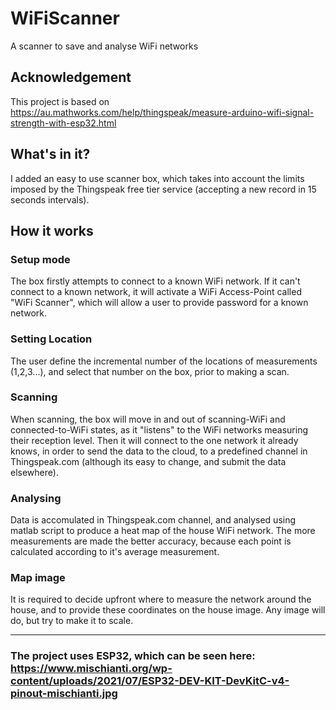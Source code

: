 # WiFiScanner
A scanner to save and analyse WiFi networks

## Acknowledgement
This project is based on https://au.mathworks.com/help/thingspeak/measure-arduino-wifi-signal-strength-with-esp32.html

## What's in it?
I added an easy to use scanner box, which takes into account the limits imposed by the Thingspeak free tier service (accepting a new record in 15 seconds intervals). 

## How it works
### Setup mode
The box firstly attempts to connect to a known WiFi network. If it can't connect to a known network, it will activate a WiFi Access-Point called "WiFi Scanner", which will allow a user to provide password for a known network.
### Setting Location
The user define the incremental number of the locations of measurements (1,2,3...), and select that number on the box, prior to making a scan.
### Scanning 
When scanning, the box will move in and out of scanning-WiFi and connected-to-WiFi states, as it "listens" to the WiFi networks measuring their reception level. Then it will connect to the one network it already knows, in order to send the data to the cloud, to a predefined channel in Thingspeak.com (although its easy to change, and submit the data elsewhere).
### Analysing
Data is accomulated in Thingspeak.com channel, and analysed using matlab script to produce a heat map of the house WiFi network. 
The more measurements are made the better accuracy, because each point is calculated according to it's average measurement.
### Map image
It is required to decide upfront where to measure the network around the house, and to provide these coordinates on the house image. Any image will do, but try to make it to scale.

---
### The project uses ESP32, which can be seen here: https://www.mischianti.org/wp-content/uploads/2021/07/ESP32-DEV-KIT-DevKitC-v4-pinout-mischianti.jpg

